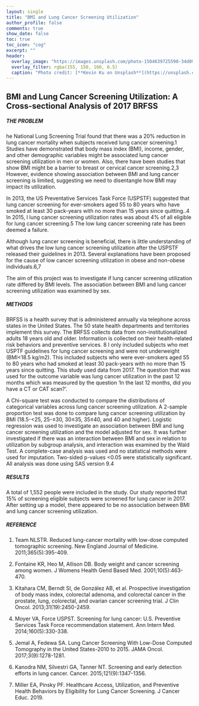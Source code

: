 ```yaml
--- 
layout: single
title: "BMI and Lung Cancer Screening Utilization"
author_profile: false
comments: true
show_date: false
toc: true
toc_icon: "cog"
excerpt: ""
header:
  overlay_image: "https://images.unsplash.com/photo-1504639725590-34d0984388bd?ixid=MnwxMjA3fDB8MHxwaG90by1wYWdlfHx8fGVufDB8fHx8&ixlib=rb-1.2.1&auto=format&fit=crop&w=774&q=80"
  overlay_filter: rgba(155, 150, 160, 0.5)
  caption: "Photo credit: [**Kevin Ku on Unsplash**](https://unsplash.com/s/photos/deep-learning)"
--- 
```


## BMI and Lung Cancer Screening Utilization: A Cross-sectional Analysis of 2017 BRFSS

##### THE PROBLEM

he National Lung Screening Trial found that there was a 20% reduction in lung cancer mortality when subjects received lung cancer screening.1 Studies have demonstrated that body mass index (BMI), income, gender, and other demographic variables might be associated lung cancer screening utilization in men or women. Also, there have been studies that show BMI might be a barrier to breast or cervical cancer screening.2,3 However, evidence showing association between BMI and lung cancer screening is limited, suggesting we need to disentangle how BMI may impact its utilization.

In 2013,  the US Preventative Services Task Force (USPSTF) suggested that lung cancer screening for ever-smokers aged 55 to 80 years who have smoked at least 30 pack-years with no more than 15 years since quitting..4  In 2015, l lung cancer screening utilization rates was about 4% of all eligible for lung cancer screening.5  The low lung cancer screening rate has been deemed a failure.

Although lung cancer screening is beneficial, there is little understanding of what drives the low lung cancer screening utilization after the USPSTF released their guidelines in 2013. Several explanations have been proposed for the cause of low cancer screening utilization in obese and non-obese individuals.6,7

The aim of this project was to investigate if lung cancer screening utilization rate differed by BMI levels.  The association between BMI and lung cancer screening utilization was examined by sex.

##### METHODS

BRFSS is a health survey that is administered annually via telephone across states in the United States.  The 50 state health departments and territories implement this survey. The BRFSS collects data from non-institutionalized adults 18 years old and older. Information is collected on their health-related risk behaviors and preventive services. 8  I only included subjects who met USPTF guidelines for lung cancer screening and were not underweight (BMI<18.5 kg/m2). This included subjects who were ever-smokers aged 55 to 80 years who had smoked at least 30 pack-years with no more than 15 years since quitting. This study used data from 2017.  The question that was used for the outcome variable was lung cancer utilization in the past 12 months which was measured by the question ‘In the last 12 months, did you have a CT or CAT scan?’.

A Chi-square test was conducted to compare the distributions of categorical variables across lung cancer screening utilization. A 2-sample proportion test was done to compare lung cancer screening utilization by BMI (18.5-<25, 25-≤30, 30≤35, 35≤40, and 40 and higher). Logistic regression was used to investigate an association between BMI and lung cancer screening utilization and the model adjusted for sex.  It was further investigated if there was an interaction between BMI and sex in relation to utilization by subgroup analysis, and interaction was examined by the Wald Test. A complete-case analysis was used and no statistical methods were used for imputation. Two-sided p-values <0.05 were statistically significant. All analysis was done using SAS version 9.4

##### RESULTS

A total of 1,552 people were included in the study. Our study reported that 15% of screening eligible subjects were screened for lung cancer in 2017. After setting up a model, there appeared to be no association between BMI and lung cancer screening utilization.

##### REFERENCE

1. Team NLSTR. Reduced lung-cancer mortality with low-dose computed tomographic screening. New England Journal of Medicine. 2011;365(5):395-409.

2. Fontaine KR, Heo M, Allison DB. Body weight and cancer screening among women. J Womens Health Gend Based Med. 2001;10(5):463-470.

3. Kitahara CM, Berndt SI, de González AB, et al. Prospective investigation of body mass index, colorectal adenoma, and colorectal cancer in the prostate, lung, colorectal, and ovarian cancer screening trial. J Clin Oncol. 2013;31(19):2450-2459.

4. Moyer VA, Force USPST. Screening for lung cancer: U.S. Preventive Services Task Force recommendation statement. Ann Intern Med. 2014;160(5):330-338.

5. Jemal A, Fedewa SA. Lung Cancer Screening With Low-Dose Computed Tomography in the United States-2010 to 2015. JAMA Oncol. 2017;3(9):1278-1281.

6. Kanodra NM, Silvestri GA, Tanner NT. Screening and early detection efforts in lung cancer. Cancer. 2015;121(9):1347-1356.

7. Miller EA, Pinsky PF. Healthcare Access, Utilization, and Preventive Health Behaviors by Eligibility for Lung Cancer Screening. J Cancer Educ. 2019.
